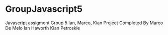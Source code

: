 # GroupJavascript5
Javascript assigment Group 5 Ian, Marco, Kian
Project Completed By
Marco De Melo
Ian Haworth 
Kian Petroskie 
